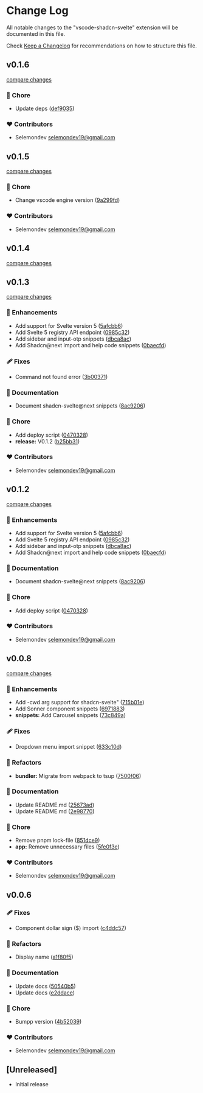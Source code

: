 # Change Log

All notable changes to the "vscode-shadcn-svelte" extension will be documented in this file.

Check [Keep a Changelog](http://keepachangelog.com/) for recommendations on how to structure this file.

## v0.1.6

[compare changes](https://github.com/selemondev/vscode-shadcn-svelte/compare/v0.1.5...v0.1.6)

### 🏡 Chore

- Update deps ([def9035](https://github.com/selemondev/vscode-shadcn-svelte/commit/def9035))

### ❤️ Contributors

- Selemondev <selemondev19@gmail.com>

## v0.1.5

[compare changes](https://github.com/selemondev/vscode-shadcn-svelte/compare/v0.1.4...v0.1.5)

### 🏡 Chore

- Change vscode engine version ([9a299fd](https://github.com/selemondev/vscode-shadcn-svelte/commit/9a299fd))

### ❤️ Contributors

- Selemondev <selemondev19@gmail.com>

## v0.1.4

[compare changes](https://github.com/selemondev/vscode-shadcn-svelte/compare/ls...v0.1.4)

## v0.1.3

[compare changes](https://github.com/selemondev/vscode-shadcn-svelte/compare/v0.1.1...v0.1.3)

### 🚀 Enhancements

- Add support for Svelte version 5 ([5afcbb6](https://github.com/selemondev/vscode-shadcn-svelte/commit/5afcbb6))
- Add Svelte 5 registry API endpoint ([0985c32](https://github.com/selemondev/vscode-shadcn-svelte/commit/0985c32))
- Add sidebar and input-otp snippets ([dbca8ac](https://github.com/selemondev/vscode-shadcn-svelte/commit/dbca8ac))
- Add Shadcn@next import and help code snippets ([0baecfd](https://github.com/selemondev/vscode-shadcn-svelte/commit/0baecfd))

### 🩹 Fixes

- Command not found error ([3b00371](https://github.com/selemondev/vscode-shadcn-svelte/commit/3b00371))

### 📖 Documentation

- Document shadcn-svelte@next snippets ([8ac9206](https://github.com/selemondev/vscode-shadcn-svelte/commit/8ac9206))

### 🏡 Chore

- Add deploy script ([0470328](https://github.com/selemondev/vscode-shadcn-svelte/commit/0470328))
- **release:** V0.1.2 ([b25bb31](https://github.com/selemondev/vscode-shadcn-svelte/commit/b25bb31))

### ❤️ Contributors

- Selemondev <selemondev19@gmail.com>

## v0.1.2

[compare changes](https://github.com/selemondev/vscode-shadcn-svelte/compare/v0.1.1...v0.1.2)

### 🚀 Enhancements

- Add support for Svelte version 5 ([5afcbb6](https://github.com/selemondev/vscode-shadcn-svelte/commit/5afcbb6))
- Add Svelte 5 registry API endpoint ([0985c32](https://github.com/selemondev/vscode-shadcn-svelte/commit/0985c32))
- Add sidebar and input-otp snippets ([dbca8ac](https://github.com/selemondev/vscode-shadcn-svelte/commit/dbca8ac))
- Add Shadcn@next import and help code snippets ([0baecfd](https://github.com/selemondev/vscode-shadcn-svelte/commit/0baecfd))

### 📖 Documentation

- Document shadcn-svelte@next snippets ([8ac9206](https://github.com/selemondev/vscode-shadcn-svelte/commit/8ac9206))

### 🏡 Chore

- Add deploy script ([0470328](https://github.com/selemondev/vscode-shadcn-svelte/commit/0470328))

### ❤️ Contributors

- Selemondev <selemondev19@gmail.com>

## v0.0.8

[compare changes](https://github.com/selemondev/vscode-shadcn-svelte/compare/v0.0.7...v0.0.8)

### 🚀 Enhancements

- Add -cwd arg support for shadcn-svelte" ([715b01e](https://github.com/selemondev/vscode-shadcn-svelte/commit/715b01e))
- Add Sonner component snippets ([6971883](https://github.com/selemondev/vscode-shadcn-svelte/commit/6971883))
- **snippets:** Add Carousel snippets ([73c849a](https://github.com/selemondev/vscode-shadcn-svelte/commit/73c849a))

### 🩹 Fixes

- Dropdown menu import snippet ([633c10d](https://github.com/selemondev/vscode-shadcn-svelte/commit/633c10d))

### 💅 Refactors

- **bundler:** Migrate from webpack to tsup ([7500f06](https://github.com/selemondev/vscode-shadcn-svelte/commit/7500f06))

### 📖 Documentation

- Update README.md ([25673ad](https://github.com/selemondev/vscode-shadcn-svelte/commit/25673ad))
- Update README.md ([2e98770](https://github.com/selemondev/vscode-shadcn-svelte/commit/2e98770))

### 🏡 Chore

- Remove pnpm lock-file ([851dce9](https://github.com/selemondev/vscode-shadcn-svelte/commit/851dce9))
- **app:** Remove unnecessary files ([5fe0f3e](https://github.com/selemondev/vscode-shadcn-svelte/commit/5fe0f3e))

### ❤️ Contributors

- Selemondev <selemondev19@gmail.com>

## v0.0.6


### 🩹 Fixes

- Component dollar sign ($) import ([c4ddc57](https://github.com/selemondev/vscode-shadcn-svelte/commit/c4ddc57))

### 💅 Refactors

- Display name ([a1f80f5](https://github.com/selemondev/vscode-shadcn-svelte/commit/a1f80f5))

### 📖 Documentation

- Update docs ([50540b5](https://github.com/selemondev/vscode-shadcn-svelte/commit/50540b5))
- Update docs ([e2ddace](https://github.com/selemondev/vscode-shadcn-svelte/commit/e2ddace))

### 🏡 Chore

- Bumpp version ([4b52039](https://github.com/selemondev/vscode-shadcn-svelte/commit/4b52039))

### ❤️ Contributors

- Selemondev <selemondev19@gmail.com>

## [Unreleased]

- Initial release